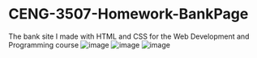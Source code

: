 # CENG-3507-Homework-BankPage
 The bank site I made with HTML and CSS for the Web Development and Programming course
![image](https://github.com/user-attachments/assets/c3a2c1dc-7e54-43c7-aa97-54e9632f8395)
![image](https://github.com/user-attachments/assets/4983c7f6-6e28-4b7a-9cf9-92eab5b1348f)
![image](https://github.com/user-attachments/assets/8051343b-31ee-485b-a8a1-ccbef2d2a91d)

